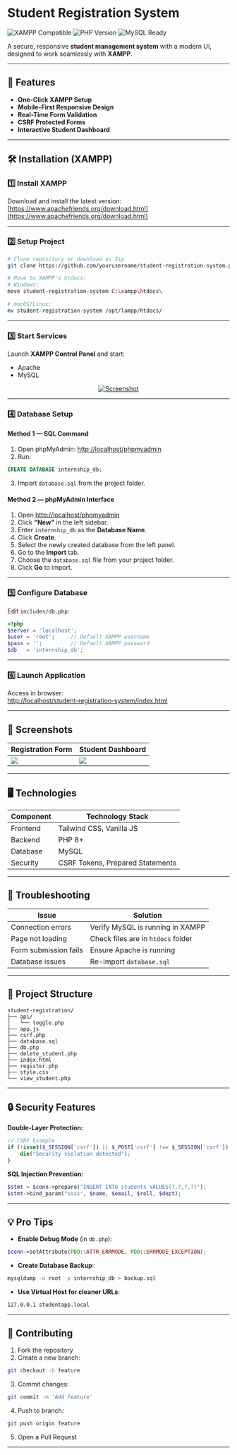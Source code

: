 # Student Registration System

![XAMPP Compatible](https://img.shields.io/badge/XAMPP-Compatible-brightgreen)
![PHP Version](https://img.shields.io/badge/PHP-7.4%2B-blue)
![MySQL Ready](https://img.shields.io/badge/MySQL-5.7%2B-orange)

A secure, responsive **student management system** with a modern UI, designed to work seamlessly with **XAMPP**.

---

## 🌟 Features
- **One-Click XAMPP Setup**
- **Mobile-First Responsive Design**
- **Real-Time Form Validation**
- **CSRF Protected Forms**
- **Interactive Student Dashboard**

---

## 🛠️ Installation (XAMPP)

### 1️⃣ Install XAMPP
Download and install the latest version:  
[https://www.apachefriends.org/download.html](https://www.apachefriends.org/download.html)

---

### 2️⃣ Setup Project
```bash
# Clone repository or download as Zip
git clone https://github.com/yourusername/student-registration-system.git

# Move to XAMPP's htdocs:
# Windows:
move student-registration-system C:\xampp\htdocs\

# macOS/Linux:
mv student-registration-system /opt/lampp/htdocs/
```

---

### 3️⃣ Start Services
Launch **XAMPP Control Panel** and start:
- Apache
- MySQL

<p align="center">
  <a href="#">
    <img src="https://i.ibb.co/zWw92Zmx/Screenshot-2025-08-13-065303.jpg" alt="Screenshot" />
  </a>
</p>

---

### 4️⃣ Database Setup

#### Method 1 — SQL Command
1. Open phpMyAdmin: [http://localhost/phpmyadmin](http://localhost/phpmyadmin)  
2. Run:
```sql
CREATE DATABASE internship_db;
```
3. Import `database.sql` from the project folder.

#### Method 2 — phpMyAdmin Interface
1. Open [http://localhost/phpmyadmin](http://localhost/phpmyadmin)  
2. Click **"New"** in the left sidebar.  
3. Enter `internship_db` as the **Database Name**.  
4. Click **Create**.  
5. Select the newly created database from the left panel.  
6. Go to the **Import** tab.  
7. Choose the `database.sql` file from your project folder.  
8. Click **Go** to import.

---

### 5️⃣ Configure Database
Edit `includes/db.php`:
```php
<?php
$server = 'localhost';
$user = 'root';     // Default XAMPP username
$pass = '';         // Default XAMPP password
$db   = 'internship_db';
```

---

### 6️⃣ Launch Application
Access in browser:  
[http://localhost/student-registration-system/index.html](http://localhost/student-registration-system/index.html)

---

## 📸 Screenshots
| Registration Form | Student Dashboard |
|-------------------|-------------------|
| <a href="https://imgbb.com/"><img src="https://i.ibb.co/Q3rpcN7G/Screenshot-2025-08-13-073000.jpg" border="0"></a> | <a href="https://imgbb.com/"><img src="https://i.ibb.co/DgvfH25N/Screenshot-2025-08-13-073514.jpg" border="0"></a> |

---

## 🖥️ Technologies

| Component  | Technology Stack |
|------------|------------------|
| Frontend   | Tailwind CSS, Vanilla JS |
| Backend    | PHP 8+ |
| Database   | MySQL |
| Security   | CSRF Tokens, Prepared Statements |

---

## 🚨 Troubleshooting

| Issue | Solution |
|-------|----------|
| Connection errors | Verify MySQL is running in XAMPP |
| Page not loading | Check files are in `htdocs` folder |
| Form submission fails | Ensure Apache is running |
| Database issues | Re-import `database.sql` |

---

## 📂 Project Structure
```
student-registration/
├── api/
│   └── toggle.php
├── app.js
├── csrf.php
├── database.sql
├── db.php
├── delete_student.php
├── index.html
├── register.php
├── style.css
└── view_student.php

```

---

## 🔒 Security Features

**Double-Layer Protection:**
```php
// CSRF Example
if (!isset($_SESSION['csrf']) || $_POST['csrf'] !== $_SESSION['csrf']) {
    die("Security violation detected");
}
```

**SQL Injection Prevention:**
```php
$stmt = $conn->prepare("INSERT INTO students VALUES(?,?,?,?)");
$stmt->bind_param("ssss", $name, $email, $roll, $dept);
```

---

## 💡 Pro Tips
- **Enable Debug Mode** (in `db.php`):
```php
$conn->setAttribute(PDO::ATTR_ERRMODE, PDO::ERRMODE_EXCEPTION);
```
- **Create Database Backup**:
```bash
mysqldump -u root -p internship_db > backup.sql
```
- **Use Virtual Host for cleaner URLs**:
```
127.0.0.1 studentapp.local
```

---

## 🤝 Contributing
1. Fork the repository  
2. Create a new branch:
```bash
git checkout -b feature
```
3. Commit changes:
```bash
git commit -m 'Add feature'
```
4. Push to branch:
```bash
git push origin feature
```
5. Open a Pull Request

---
